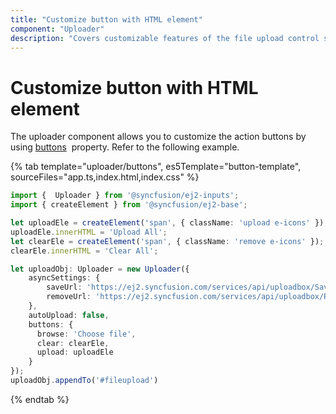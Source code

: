 ```yaml
---
title: "Customize button with HTML element"
component: "Uploader"
description: "Covers customizable features of the file upload control such as a preview image, invisible upload, progress bar, sort the file list and more."
---
```


# Customize button with HTML element

The uploader component allows you to customize the action buttons by using
[buttons](../../api/uploader/#buttons) &nbsp;property. Refer to the following example.

{% tab template="uploader/buttons", es5Template="button-template", sourceFiles="app.ts,index.html,index.css" %}

```typescript
import {  Uploader } from '@syncfusion/ej2-inputs';
import { createElement } from '@syncfusion/ej2-base';

let uploadEle = createElement('span', { className: 'upload e-icons' });
uploadEle.innerHTML = 'Upload All';
let clearEle = createElement('span', { className: 'remove e-icons' });
clearEle.innerHTML = 'Clear All';

let uploadObj: Uploader = new Uploader({
    asyncSettings: {
        saveUrl: 'https://ej2.syncfusion.com/services/api/uploadbox/Save',
        removeUrl: 'https://ej2.syncfusion.com/services/api/uploadbox/Remove'
    },
    autoUpload: false,
    buttons: {
      browse: 'Choose file',
      clear: clearEle,
      upload: uploadEle
    }
});
uploadObj.appendTo('#fileupload')
```

{% endtab %}